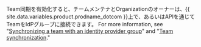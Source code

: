 Team同期を有効化すると、チームメンテナとOrganizationのオーナーは、{{ site.data.variables.product.prodname_dotcom }}上で、あるいはAPIを通じてTeamをIdPグループに接続できます。 For more information, see "[Synchronizing a team with an identity provider group](/github/setting-up-and-managing-organizations-and-teams/synchronizing-a-team-with-an-identity-provider-group)" and "[Team synchronization](/v3/teams/team_sync/)."